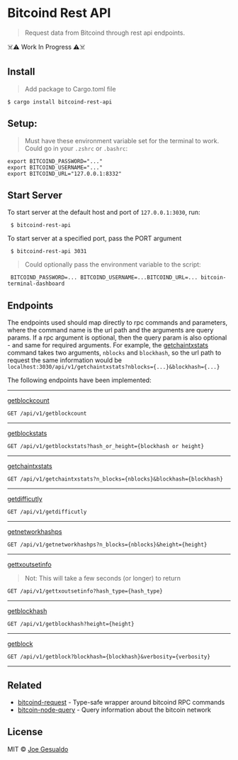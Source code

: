# Bitcoind Rest API

> Request data from Bitcoind through rest api endpoints.

☠️⚠️ Work In Progress ⚠️☠️

## Install

> Add package to Cargo.toml file

```shell
$ cargo install bitcoind-rest-api
```

## Setup:

> Must have these environment variable set for the terminal to work. Could go in your `.zshrc` or `.bashrc`:

```shell
export BITCOIND_PASSWORD="..."
export BITCOIND_USERNAME="..."
export BITCOIND_URL="127.0.0.1:8332"
```

## Start Server

To start server at the default host and port of `127.0.0.1:3030`, run:

```shell
 $ bitcoind-rest-api
```

To start server at a specified port, pass the PORT argument

```shell
 $ bitcoind-rest-api 3031
```

> Could optionally pass the environment variable to the script:

```shell
 BITCOIND_PASSWORD=... BITCOIND_USERNAME=...BITCOIND_URL=... bitcoin-terminal-dashboard
```

## Endpoints

The endpoints used should map directly to rpc commands and parameters, where the command name is the url path and the arguments are query params. If a rpc argument is optional, then the query param is also optional - and same for required arguments. For example, the [getchaintxstats](https://developer.bitcoin.org/reference/rpc/getchaintxstats.html) command takes two arguments, `nblocks` and `blockhash`, so the url path to request the same information would be `localhost:3030/api/v1/getchaintxstats?nblocks={...}&blockhash={...}`

The following endpoints have been implemented:

---

[getblockcount](https://developer.bitcoin.org/reference/rpc/getblockcount.html)

```
GET /api/v1/getblockcount
```

---

[getblockstats](https://developer.bitcoin.org/reference/rpc/getblockstats.html)

```
GET /api/v1/getblockstats?hash_or_height={blockhash or height}
```

---

[getchaintxstats](https://developer.bitcoin.org/reference/rpc/getchaintxstats.html)

```
GET /api/v1/getchaintxstats?n_blocks={nblocks}&blockhash={blockhash}
```

---

[getdifficutly](https://developer.bitcoin.org/reference/rpc/getdifficutly.html)

```
GET /api/v1/getdifficutly
```

---

[getnetworkhashps](https://developer.bitcoin.org/reference/rpc/getnetworkhashps.html)

```
GET /api/v1/getnetworkhashps?n_blocks={nblocks}&height={height}
```

---

[gettxoutsetinfo](https://developer.bitcoin.org/reference/rpc/gettxoutsetinfo.html)

> Not: This will take a few seconds (or longer) to return

```
GET /api/v1/gettxoutsetinfo?hash_type={hash_type}
```

---

[getblockhash](https://developer.bitcoin.org/reference/rpc/getblockhash.html)

```
GET /api/v1/getblockhash?height={height}
```

---

[getblock](https://developer.bitcoin.org/reference/rpc/getblock.html)

```
GET /api/v1/getblock?blockhash={blockhash}&verbosity={verbosity}
```

---

## Related

- [bitcoind-request](https://github.com/joegesualdo/bitcoind-request) - Type-safe wrapper around bitcoind RPC commands
- [bitcoin-node-query](https://github.com/joegesualdo/bitcoin-node-query) - Query information about the bitcoin network

## License

MIT © [Joe Gesualdo]()
